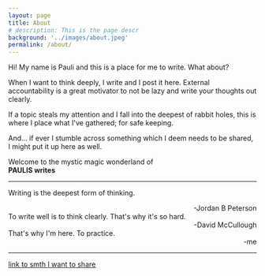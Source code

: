 ```yaml
---
layout: page
title: About
# description: This is the page descr
background: '../images/about.jpeg'
permalink: /about/
---
```


Hi! My name is Pauli and this is a place for me to write. What about?

When I want to think deeply, I write and I post it here. External accountability is a great motivator to not be lazy and write your thoughts out clearly.

If a topic steals my attention and I fall into the deepest of rabbit holes, this is where I place what I've gathered; for safe keeping.

And... if ever I stumble across something which I deem needs to be shared, I might put it up here as well.

Welcome to the mystic magic wonderland of  
**PAULIS writes**

---

Writing is the deepest form of thinking.
<div style="text-align: right"> -Jordan B Peterson </div>
To write well is to think clearly. That's why it's so hard.  
<div style="text-align: right"> -David McCullough </div>  
That's why I'm here. To practice.  
<div style="text-align: right"> -me </div>

---

[link to smth I want to share][link1]

[link1]: paulis.id.lv
